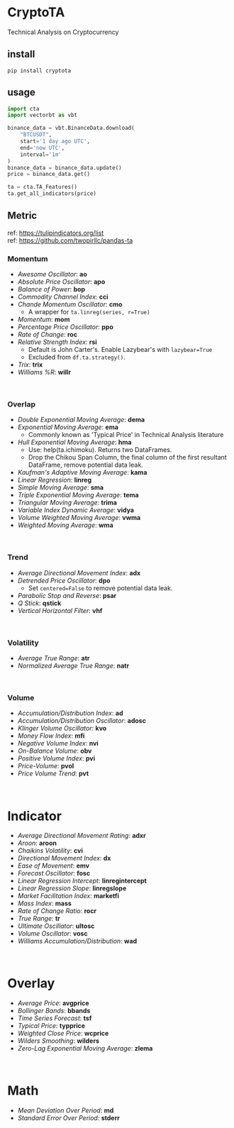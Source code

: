 # CryptoTA

Technical Analysis on Cryptocurrency

## install

`pip install cryptota`

## usage

```python
import cta
import vectorbt as vbt

binance_data = vbt.BinanceData.download(
    "BTCUSDT",
    start='1 day ago UTC',
    end='now UTC',
    interval='1m'
)
binance_data = binance_data.update()
price = binance_data.get()

ta = cta.TA_Features()
ta.get_all_indicators(price)
```

## Metric
ref: https://tulipindicators.org/list  
ref: https://github.com/twopirllc/pandas-ta  

### **Momentum** 
* _Awesome Oscillator_: **ao**
* _Absolute Price Oscillator_: **apo**
* _Balance of Power_: **bop**
* _Commodity Channel Index_: **cci**
* _Chande Momentum Oscillator_: **cmo**
    * A wrapper for ```ta.linreg(series, r=True)```
* _Momentum_: **mom**
* _Percentage Price Oscillator_: **ppo**
* _Rate of Change_: **roc**
* _Relative Strength Index_: **rsi**
    * Default is John Carter's. Enable Lazybear's with ```lazybear=True```
    * Excluded from ```df.ta.strategy()```.
* _Trix_: **trix**
* _Williams %R_: **willr**

<br/>

### **Overlap**
* _Double Exponential Moving Average_: **dema**
* _Exponential Moving Average_: **ema**
    * Commonly known as 'Typical Price' in Technical Analysis literature
* _Hull Exponential Moving Average_: **hma**
    * Use: help(ta.ichimoku). Returns two DataFrames.
    * Drop the Chikou Span Column, the final column of the first resultant DataFrame, remove potential data leak.
* _Kaufman's Adaptive Moving Average_: **kama**
* _Linear Regression_: **linreg**
* _Simple Moving Average_: **sma**
* _Triple Exponential Moving Average_: **tema**
* _Triangular Moving Average_: **trima**
* _Variable Index Dynamic Average_: **vidya**
* _Volume Weighted Moving Average_: **vwma**
* _Weighted Moving Average_: **wma**

<br/>

### **Trend**
* _Average Directional Movement Index_: **adx**
* _Detrended Price Oscillator_: **dpo**
    * Set ```centered=False``` to remove potential data leak.
* _Parabolic Stop and Reverse_: **psar**
* _Q Stick_: **qstick**
* _Vertical Horizontal Filter_: **vhf**

<br/>

### **Volatility**
* _Average True Range_: **atr**
* _Normalized Average True Range_: **natr**

<br/>

### **Volume**
* _Accumulation/Distribution Index_: **ad**
* _Accumulation/Distribution Oscillator_: **adosc**
* _Klinger Volume Oscillator_: **kvo**
* _Money Flow Index_: **mfi**
* _Negative Volume Index_: **nvi**
* _On-Balance Volume_: **obv**
* _Positive Volume Index_: **pvi**
* _Price-Volume_: **pvol**
* _Price Volume Trend_: **pvt**

<br/>

# **Indicator**
* _Average Directional Movement Rating_: **adxr**
* _Aroon_: **aroon**
* _Chaikins Volatility_: **cvi**
* _Directional Movement Index_: **dx**
* _Ease of Movement_: **emv**
* _Forecast Oscillator_: **fosc**
* _Linear Regression Intercept_: **linregintercept**
* _Linear Regression Slope_: **linregslope**
* _Market Facilitation Index_: **marketfi**
* _Mass Index_: **mass**
* _Rate of Change Ratio_: **rocr**
* _True Range_: **tr**
* _Ultimate Oscillator_: **ultosc**
* _Volume Oscillator_: **vosc**
* _Williams Accumulation/Distribution_: **wad**

<br/>

# **Overlay**
* _Average Price_: **avgprice**
* _Bollinger Bands_: **bbands**
* _Time Series Forecast_: **tsf**
* _Typical Price_: **typprice**
* _Weighted Close Price_: **wcprice**
* _Wilders Smoothing_: **wilders**
* _Zero-Lag Exponential Moving Average_: **zlema**

<br/>

# **Math**
* _Mean Deviation Over Period_: **md**
* _Standard Error Over Period_: **stderr**

<br/>
